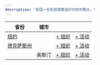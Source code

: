 ```yaml
---
description: "美国一些有摇摆舞组织的城市概览。"
---
```


| 省份 | 城市 | | |
| --- | --- | --- | --- |
| [纽约](index.md#new-york) | | [+ 组织](https://github.com/swingdance/orgs/issues/new?assignees=&labels=add+org&projects=&template=02-add_entity.yml&title=%5Ben_US%5D%20Add%20Org%3A%20%3CName%3E&region=en_US&province=New%20York&city=New%20York) | [+ 活动](https://github.com/swingdance/events/issues/new?assignees=&labels=add+event&projects=&template=02-add_entity.yml&title=%5Ben_US%5D%20Add%20Event%3A%20%3CName%3E&region=en_US&province=New%20York&city=New%20York&org_id=) |
| [德克萨斯州](index.md#texas) | | [+ 组织](https://github.com/swingdance/orgs/issues/new?assignees=&labels=add+org&projects=&template=02-add_entity.yml&title=%5Ben_US%5D%20Add%20Org%3A%20%3CName%3E&region=en_US&province=Texas&city=) | [+ 活动](https://github.com/swingdance/events/issues/new?assignees=&labels=add+event&projects=&template=02-add_entity.yml&title=%5Ben_US%5D%20Add%20Event%3A%20%3CName%3E&region=en_US&province=Texas&city=&org_id=) |
| | 奥斯汀 | [+ 组织](https://github.com/swingdance/orgs/issues/new?assignees=&labels=add+org&projects=&template=02-add_entity.yml&title=%5Ben_US%5D%20Add%20Org%3A%20%3CName%3E&region=en_US&province=Texas&city=Austin) | [+ 活动](https://github.com/swingdance/events/issues/new?assignees=&labels=add+event&projects=&template=02-add_entity.yml&title=%5Ben_US%5D%20Add%20Event%3A%20%3CName%3E&region=en_US&province=Texas&city=Austin&org_id=) |

